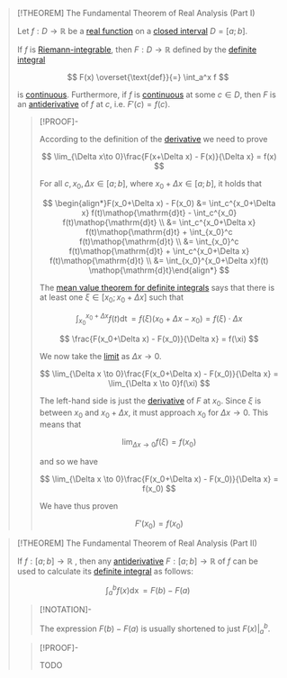>[!THEOREM] The Fundamental Theorem of Real Analysis (Part I)
>
>Let $f: D \to \mathbb{R}$ be a [real function](../../Real%20Functions/Real%20Function.md) on a [closed interval](../../../../Set%20Theory/Ordering/Intervals.md) $D = [a;b]$.
>
>If $f$ is [Riemann-integrable](Definite%20Integrals/Riemann-Integrability.md), then $F: D \to \mathbb{R}$ defined by the [definite integral](Definite%20Integrals/Definite%20Integral.md)
>
>$$
>F(x) \overset{\text{def}}{=} \int_a^x f
>$$
>
>is [continuous](../../Real%20Functions/Continuity/Continuity%20of%20Real%20Functions.md). Furthermore, if $f$ is [continuous](../../Real%20Functions/Continuity/Continuity%20of%20Real%20Functions.md) at some $c \in D$, then $F$ is an [antiderivative](Indefinite%20Integrals/Antiderivative.md) of $f$ at $c$, i.e. $F'(c) = f(c)$.
>
>>[!PROOF]-
>>
>>According to the definition of the [derivative](../../Real%20Functions/Derivative%20of%20Odd%20and%20Even%20Functions.md) we need to prove
>>
>>$$
>>\lim_{\Delta x\to 0}\frac{F(x+\Delta x) - F(x)}{\Delta x} = f(x)
>>$$
>>
>> 
>>For all $c, x_0,\Delta x \in [a;b]$, where $x_0+\Delta x \in [a;b]$, it holds that
>>
>>$$
>>\begin{align*}F(x_0+\Delta x) - F(x_0) &= \int_c^{x_0+\Delta x} f(t)\mathop{\mathrm{d}t} - \int_c^{x_0} f(t)\mathop{\mathrm{d}t} \\ &= \int_c^{x_0+\Delta x} f(t)\mathop{\mathrm{d}t} + \int_{x_0}^c f(t)\mathop{\mathrm{d}t} \\ &= \int_{x_0}^c f(t)\mathop{\mathrm{d}t} + \int_c^{x_0+\Delta x} f(t)\mathop{\mathrm{d}t} \\ &= \int_{x_0}^{x_0+\Delta x}f(t) \mathop{\mathrm{d}t}\end{align*}
>>$$
>> 
>>The [mean value theorem for definite integrals](Definite%20Integrals/Mean%20Value%20Theorem%20for%20Definite%20Integrals.md) says that there is at least one $\xi \in[x_0;x_0+\Delta x]$ such that
>>
>>$$
>>\int_{x_0}^{x_0+\Delta x}f(t) \mathop{\mathrm{d}t} = f(\xi)(x_0 + \Delta x - x_0) = f(\xi)\cdot\Delta x
>>$$
>>
>>$$
>>\frac{F(x_0+\Delta x) - F(x_0)}{\Delta x} = f(\xi)
>>$$
>>
>>We now take the [limit](../../Real%20Functions/Limits%20of%20Functions/Limit%20of%20a%20Real%20Function.md) as $\Delta x \to 0$.
>>
>>$$
>>\lim_{\Delta x \to 0}\frac{F(x_0+\Delta x) - F(x_0)}{\Delta x} = \lim_{\Delta x \to 0}f(\xi)
>>$$
>>
>>The left-hand side is just the [derivative](../../Real%20Functions/Differentiation/Differentiability%20of%20Real%20Functions.md) of $F$ at $x_0$. Since $\xi$ is between $x_0$ and $x_0 + \Delta x$, it must approach $x_0$ for $\Delta x \to 0$. This means that
>>
>>$$
>>\lim_{\Delta x\to 0}f(\xi) = f(x_0)
>>$$
>>
>>and so we have
>>
>>$$
>>\lim_{\Delta x \to 0}\frac{F(x_0+\Delta x) - F(x_0)}{\Delta x} = f(x_0)
>>$$
>>
>>We have thus proven
>>
>>$$
>>F'(x_0) = f(x_0)
>>$$
>>
>

>[!THEOREM] The Fundamental Theorem of Real Analysis (Part II)
>
>If $f: [a;b] \to \mathbb{R}$ , then any [antiderivative](Indefinite%20Integrals/Antiderivative.md) $F:[a;b] \to \mathbb{R}$ of $f$ can be used to calculate its [definite integral](Definite%20Integrals/Definite%20Integral.md) as follows:
>
>$$
>\int_a^b f(x) \mathop{\mathrm{d}x} = F(b) - F(a)
>$$
>
>>[!NOTATION]-
>>
>>The expression $F(b) - F(a)$ is usually shortened to just $F(x)\big|_a^b$.
>
>>[!PROOF]-
>>
>>TODO
>>
>